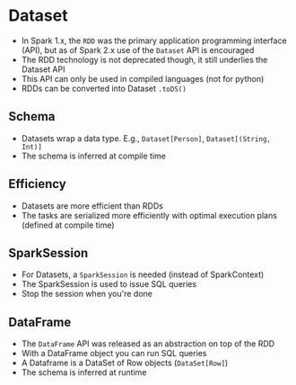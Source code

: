 # Dataset

- In Spark 1.x, the `RDD` was the primary application programming interface (API), but as of Spark 2.x use of the `Dataset` API is encouraged
- The RDD technology is not deprecated though, it still underlies the Dataset API
- This API can only be used in compiled languages (not for python)
- RDDs can be converted into Dataset `.toDS()`

## Schema

- Datasets wrap a data type. E.g., `Dataset[Person]`, `Dataset[(String, Int)]`
- The schema is inferred at compile time

## Efficiency

- Datasets are more efficient than RDDs
- The tasks are serialized more efficiently with optimal execution plans (defined at compile time)

## SparkSession

- For Datasets, a `SparkSession` is needed (instead of SparkContext)
- The SparkSession is used to issue SQL queries
- Stop the session when you're done

## DataFrame

- The `DataFrame` API was released as an abstraction on top of the RDD
- With a DataFrame object you can run SQL queries
- A Dataframe is a DataSet of Row objects (`DataSet[Row]`)
- The schema is inferred at runtime
